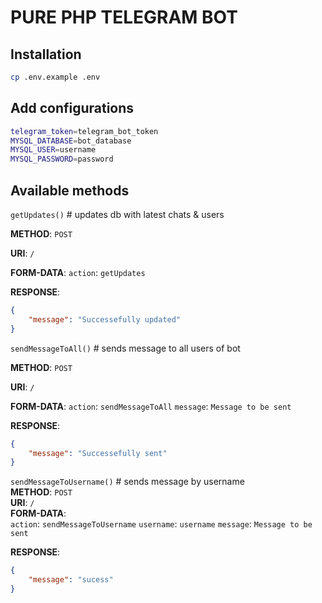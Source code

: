 # PURE PHP TELEGRAM BOT

## Installation
```bash
cp .env.example .env
```

## Add configurations
```bash
telegram_token=telegram_bot_token
MYSQL_DATABASE=bot_database
MYSQL_USER=username
MYSQL_PASSWORD=password
```

## Available methods
`getUpdates()` #  updates db with latest chats & users


**METHOD**: `POST`

**URI**: `/`

**FORM-DATA**:
    `action`: `getUpdates`
    
**RESPONSE**: 
```json
{
    "message": "Successefully updated"
}
```

`sendMessageToAll()` #  sends message to all users of bot


**METHOD**: `POST`

**URI**: `/`

**FORM-DATA**:
    `action`: `sendMessageToAll`
    `message`: `Message to be sent`
    
**RESPONSE**: 
```json
{
    "message": "Successefully sent"
}
```

`sendMessageToUsername()` #  sends message by username  
**METHOD**: `POST`  
**URI**: `/`  
**FORM-DATA**:  
    `action`: `sendMessageToUsername`
    `username`: `username`
    `message`: `Message to be sent`
    
**RESPONSE**: 
```json
{
    "message": "sucess"
}
```
